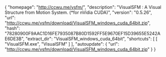 {
  "homepage": "http://ccwu.me/vsfm/",
  "description": "VisualSFM : A Visual Structure from Motion System. (*for nVidia CUDA)",
  "version": "0.5.26",
  "url": "http://ccwu.me/vsfm/download/VisualSFM_windows_cuda_64bit.zip",
  "hash": "78280900F9AAC1D16FE7935087B80D1592FF5E9670EF15D39655E5242AE6DE3B",
  "extract_dir": "VisualSFM_windows_cuda_64bit",
  "shortcuts": [
    [
      "VisualSFM.exe",
      "VisualSFM"
    ]
  ],
  "autoupdate": {
    "url": "http://ccwu.me/vsfm/download/VisualSFM_windows_cuda_64bit.zip"
  }
}
